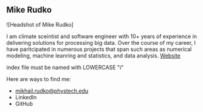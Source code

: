 ## Mike Rudko

![Headshot of Mike Rudko]

I am climate sceintist and software engineer with 10+ years of experience in delivering solutions for processing big data. 
Over the course of my career, I have paritcipated in numerous projects that span such areas as numerical modeling, machine leanring and statistics, and 
data analysis. [Website](https://www.nku.edu/academics/artsci/about/centers/cinsam.html)


index file must be named with LOWERCASE "i"

Here are ways to find me:

* mikhail.rudko@phystech.edu
* LinkedIn
* GitHub

